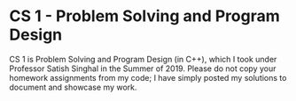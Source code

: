 # CS 1 - Problem Solving and Program Design
CS 1 is Problem Solving and Program Design (in C++), which I took under Professor Satish Singhal in the Summer of 2019. Please do not copy your homework assignments from my code; I have simply posted my solutions to document and showcase my work.
